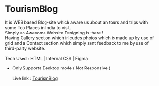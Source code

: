 # TourismBlog
It is WEB based Blog-site which aware us about an tours and trips with some Top Places in India to visit.<br>
Simply an Awesome Website Designing is there ! <br>
Having Gallery section which inlcudes photos which is made up by use of grid and a Contact section which simply sent feedback to me by use of third-party website.
<br><br>
Tech Used : HTML | Internal CSS | Figma<br>
* Only Supports Desktop mode ( Not Responsive )<br><br>
Live link : <a href="https://sumitt10.github.io/TourismBlog/" > TourismBlog </a>
